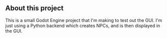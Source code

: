 ## About this project

This is a small Godot Engine project that I'm making to test out the GUI. I'm just using a Python backend which creates NPCs, and is then displayed
in the GUI.
